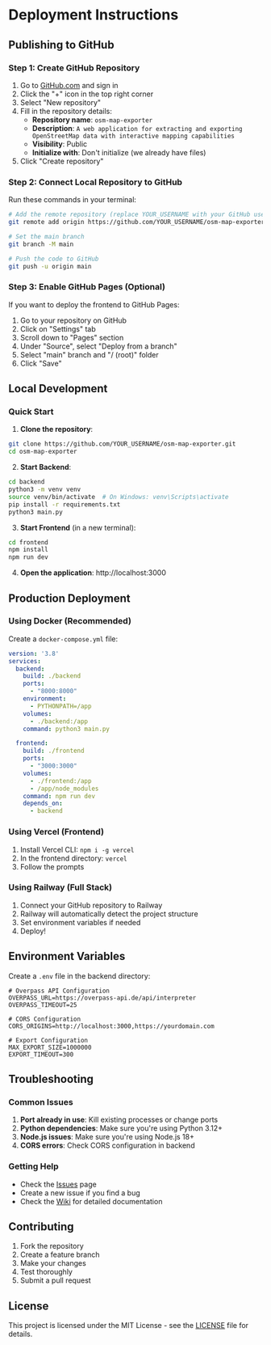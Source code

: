 # Deployment Instructions

## Publishing to GitHub

### Step 1: Create GitHub Repository

1. Go to [GitHub.com](https://github.com) and sign in
2. Click the "+" icon in the top right corner
3. Select "New repository"
4. Fill in the repository details:
   - **Repository name**: `osm-map-exporter`
   - **Description**: `A web application for extracting and exporting OpenStreetMap data with interactive mapping capabilities`
   - **Visibility**: Public
   - **Initialize with**: Don't initialize (we already have files)
5. Click "Create repository"

### Step 2: Connect Local Repository to GitHub

Run these commands in your terminal:

```bash
# Add the remote repository (replace YOUR_USERNAME with your GitHub username)
git remote add origin https://github.com/YOUR_USERNAME/osm-map-exporter.git

# Set the main branch
git branch -M main

# Push the code to GitHub
git push -u origin main
```

### Step 3: Enable GitHub Pages (Optional)

If you want to deploy the frontend to GitHub Pages:

1. Go to your repository on GitHub
2. Click on "Settings" tab
3. Scroll down to "Pages" section
4. Under "Source", select "Deploy from a branch"
5. Select "main" branch and "/ (root)" folder
6. Click "Save"

## Local Development

### Quick Start

1. **Clone the repository**:
```bash
git clone https://github.com/YOUR_USERNAME/osm-map-exporter.git
cd osm-map-exporter
```

2. **Start Backend**:
```bash
cd backend
python3 -m venv venv
source venv/bin/activate  # On Windows: venv\Scripts\activate
pip install -r requirements.txt
python3 main.py
```

3. **Start Frontend** (in a new terminal):
```bash
cd frontend
npm install
npm run dev
```

4. **Open the application**: http://localhost:3000

## Production Deployment

### Using Docker (Recommended)

Create a `docker-compose.yml` file:

```yaml
version: '3.8'
services:
  backend:
    build: ./backend
    ports:
      - "8000:8000"
    environment:
      - PYTHONPATH=/app
    volumes:
      - ./backend:/app
    command: python3 main.py

  frontend:
    build: ./frontend
    ports:
      - "3000:3000"
    volumes:
      - ./frontend:/app
      - /app/node_modules
    command: npm run dev
    depends_on:
      - backend
```

### Using Vercel (Frontend)

1. Install Vercel CLI: `npm i -g vercel`
2. In the frontend directory: `vercel`
3. Follow the prompts

### Using Railway (Full Stack)

1. Connect your GitHub repository to Railway
2. Railway will automatically detect the project structure
3. Set environment variables if needed
4. Deploy!

## Environment Variables

Create a `.env` file in the backend directory:

```env
# Overpass API Configuration
OVERPASS_URL=https://overpass-api.de/api/interpreter
OVERPASS_TIMEOUT=25

# CORS Configuration
CORS_ORIGINS=http://localhost:3000,https://yourdomain.com

# Export Configuration
MAX_EXPORT_SIZE=1000000
EXPORT_TIMEOUT=300
```

## Troubleshooting

### Common Issues

1. **Port already in use**: Kill existing processes or change ports
2. **Python dependencies**: Make sure you're using Python 3.12+
3. **Node.js issues**: Make sure you're using Node.js 18+
4. **CORS errors**: Check CORS configuration in backend

### Getting Help

- Check the [Issues](https://github.com/YOUR_USERNAME/osm-map-exporter/issues) page
- Create a new issue if you find a bug
- Check the [Wiki](https://github.com/YOUR_USERNAME/osm-map-exporter/wiki) for detailed documentation

## Contributing

1. Fork the repository
2. Create a feature branch
3. Make your changes
4. Test thoroughly
5. Submit a pull request

## License

This project is licensed under the MIT License - see the [LICENSE](LICENSE) file for details.
